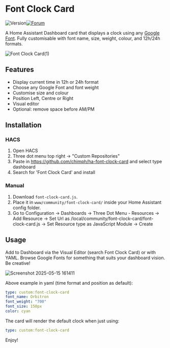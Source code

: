 # Font Clock Card
![Version](https://img.shields.io/github/v/release/chimph/ha-font-clock-card?style=for-the-badge&logo=star&logoColor=white&label=Version&labelColor=0a0a0a&color=ff1493)[![Forum](https://img.shields.io/badge/Home%20Assistant-Forum-41BDF5?style=for-the-badge&logo=home-assistant&logoColor=white&labelColor=0a0a0a)](https://community.home-assistant.io/t/font-clock-card/889814)


A Home Assistant Dashboard card that displays a clock using any [Google Font](https://fonts.google.com/). Fully customisable with font name, size, weight, colour, and 12h/24h formats.

![Font Clock Card(1)](https://github.com/user-attachments/assets/474569cb-722d-4445-8c93-5cc5da439911)


## Features

- Display current time in 12h or 24h format
- Choose any Google Font and font weight
- Customise size and colour
- Position Left, Centre or Right
- Visual editor
- Optional: remove space before AM/PM

## Installation

### HACS

1. Open HACS
2. Three dot menu top right → "Custom Repositories"
3. Paste in https://github.com/chimph/ha-font-clock-card and select type dashboard
4. Search for 'Font Clock Card' and install


### Manual

1. Download `font-clock-card.js`.
2. Place it in `www/community/font-clock-card/` inside your Home Assistant config folder.
3. Go to Configuration → Dashboards → Three Dot Menu - Resources → Add Resource → Set Url as /local/community/font-clock-card/font-clock-card.js → Set Resource type as JavaScript Module → Create

## Usage
Add to Dashboard via the Visual Editor (search Font Clock Card) or with YAML. Browse Google Fonts for something that suits your dashboard vision. Be creative!

![Screenshot 2025-05-15 161411](https://github.com/user-attachments/assets/25ec7a59-c853-436d-ac1a-2ad1b89af043)

Above example in yaml (time format and position as default):
```yaml
type: custom:font-clock-card
font_name: Orbitron
font_weight: "700"
font_size: 150px
color: cyan
```

The card will render the default clock when just using:
```yaml
type: custom:font-clock-card
```

Enjoy!

